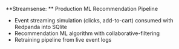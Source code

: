 **Streamsense: ** Production ML Recommendation Pipeline 
- Event streaming simulation (clicks, add-to-cart) consumed with Redpanda into SQlite
- Recommendation ML algorithm with collaborative-filtering
- Retraining pipeline from live event logs 
